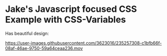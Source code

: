 # Jake's Javascript focused CSS Example with CSS-Variables

Has beautiful design:

https://user-images.githubusercontent.com/3623016/235257308-c1bfb66f-08af-46ae-9750-59a64ceaa236.mov

